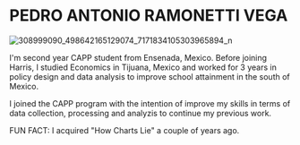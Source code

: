 # PEDRO ANTONIO RAMONETTI VEGA

![308999090_498642165129074_7171834105303965894_n](https://user-images.githubusercontent.com/90287027/192925233-2a032721-7d54-4c22-a09a-c4067480d87b.jpg)

I'm second year CAPP student from Ensenada, Mexico. Before joining Harris, I studied Economics in Tijuana, Mexico and worked for 3 years in policy design and data analysis to improve school attainment in the south of Mexico. 

I joined the CAPP program with the intention of improve my skills in terms of data collection, processing and analyzis to continue my previous work.

FUN FACT: I acquired "How Charts Lie" a couple of years ago.
